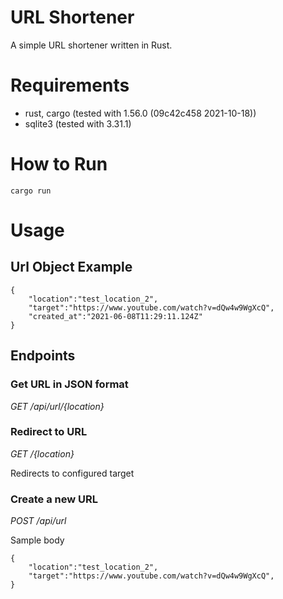 # URL Shortener

A simple URL shortener written in Rust. 

# Requirements
* rust, cargo (tested with 1.56.0 (09c42c458 2021-10-18))
* sqlite3 (tested with 3.31.1)

# How to Run

```
cargo run
```

# Usage

## Url Object Example
```
{
    "location":"test_location_2",
    "target":"https://www.youtube.com/watch?v=dQw4w9WgXcQ",
    "created_at":"2021-06-08T11:29:11.124Z"
}
```

## Endpoints

### Get URL in JSON format

*GET /api/url/{location}*

### Redirect to URL 

*GET /{location}*

Redirects to configured target

### Create a new URL

*POST /api/url*

Sample body
```
{
    "location":"test_location_2",
    "target":"https://www.youtube.com/watch?v=dQw4w9WgXcQ",
}
```
